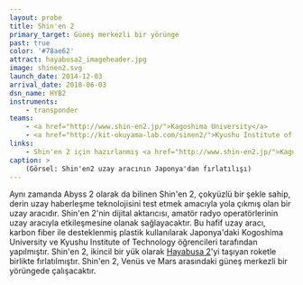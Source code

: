 ```yaml
---
layout: probe
title: Shin'en 2
primary_target: Güneş merkezli bir yörünge
past: true
color: '#78ae62'
attract: hayabusa2_imageheader.jpg
image: shinen2.svg
launch_date: 2014-12-03
arrival_date: 2018-06-03
dsn_name: HYB2
instruments:
    - transponder
teams:
    - <a href="http://www.shin-en2.jp/">Kagoshima University</a>
    - <a href="http://kit-okuyama-lab.com/sinen2/">Kyushu Institute of Technology</a>
links:
    - Shin'en 2 için hazırlanmış <a href="http://www.shin-en2.jp/">Kagoshima</a> ve <a href="http://kit-okuyama-lab.com/sinen2/">Kyushu</a> websiteleri 
caption: >
    (Görsel: Shin'en2 uzay aracının Japonya'dan fırlatılışı)
---
```

Aynı zamanda Abyss 2 olarak da bilinen Shin'en 2, çokyüzlü bir şekle sahip, derin uzay haberleşme teknolojisini test etmek amacıyla yola çıkmış olan bir uzay aracıdır. Shin'en 2'nin dijital aktarıcısı, amatör radyo operatörlerinin uzay aracıyla etkileşmesine olanak sağlayacaktır. Bu hafif uzay aracı, karbon fiber ile desteklenmiş plastik kullanılarak Japonya'daki Kogoshima University ve Kyushu Institute of Technology öğrencileri tarafından yapılmıştır. Shin'en 2, ikincil bir yük olarak <a href="/hayabusa2">Hayabusa 2</a>'yi taşıyan roketle birlikte fırlatılmıştır. Shin'en 2, Venüs ve Mars arasındaki güneş merkezli bir yörüngede çalışacaktır.
